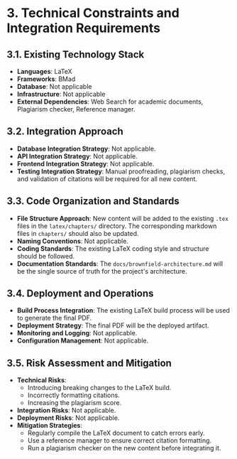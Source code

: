 # 3. Technical Constraints and Integration Requirements

## 3.1. Existing Technology Stack
*   **Languages**: LaTeX
*   **Frameworks**: BMad
*   **Database**: Not applicable
*   **Infrastructure**: Not applicable
*   **External Dependencies**: Web Search for academic documents, Plagiarism checker, Reference manager.

## 3.2. Integration Approach
*   **Database Integration Strategy**: Not applicable.
*   **API Integration Strategy**: Not applicable.
*   **Frontend Integration Strategy**: Not applicable.
*   **Testing Integration Strategy**: Manual proofreading, plagiarism checks, and validation of citations will be required for all new content.

## 3.3. Code Organization and Standards
*   **File Structure Approach**: New content will be added to the existing `.tex` files in the `latex/chapters/` directory. The corresponding markdown files in `chapters/` should also be updated.
*   **Naming Conventions**: Not applicable.
*   **Coding Standards**: The existing LaTeX coding style and structure should be followed.
*   **Documentation Standards**: The `docs/brownfield-architecture.md` will be the single source of truth for the project's architecture.

## 3.4. Deployment and Operations
*   **Build Process Integration**: The existing LaTeX build process will be used to generate the final PDF.
*   **Deployment Strategy**: The final PDF will be the deployed artifact.
*   **Monitoring and Logging**: Not applicable.
*   **Configuration Management**: Not applicable.

## 3.5. Risk Assessment and Mitigation
*   **Technical Risks**:
    *   Introducing breaking changes to the LaTeX build.
    *   Incorrectly formatting citations.
    *   Increasing the plagiarism score.
*   **Integration Risks**: Not applicable.
*   **Deployment Risks**: Not applicable.
*   **Mitigation Strategies**:
    *   Regularly compile the LaTeX document to catch errors early.
    *   Use a reference manager to ensure correct citation formatting.
    *   Run a plagiarism checker on the new content before integrating it.
